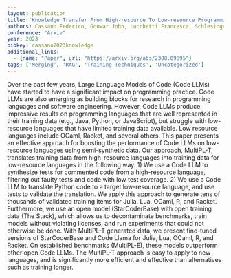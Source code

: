 ```yaml
---
layout: publication
title: 'Knowledge Transfer From High-resource To Low-resource Programming Languages For Code Llms'
authors: Cassano Federico, Gouwar John, Lucchetti Francesca, Schlesinger Claire, Freeman Anders, Anderson Carolyn Jane, Feldman Molly Q, Greenberg Michael, Jangda Abhinav, Guha Arjun
conference: "Arxiv"
year: 2023
bibkey: cassano2023knowledge
additional_links:
  - {name: "Paper", url: "https://arxiv.org/abs/2308.09895"}
tags: ['Merging', 'RAG', 'Training Techniques', 'Uncategorized']
---
```

Over the past few years, Large Language Models of Code (Code LLMs) have
started to have a significant impact on programming practice. Code LLMs are
also emerging as building blocks for research in programming languages and
software engineering. However, Code LLMs produce impressive results on
programming languages that are well represented in their training data (e.g.,
Java, Python, or JavaScript), but struggle with low-resource languages that
have limited training data available. Low resource languages include OCaml,
Racket, and several others.
  This paper presents an effective approach for boosting the performance of
Code LLMs on low-resource languages using semi-synthetic data. Our approach,
MultiPL-T, translates training data from high-resource languages into training
data for low-resource languages in the following way. 1) We use a Code LLM to
synthesize tests for commented code from a high-resource language, filtering
out faulty tests and code with low test coverage. 2) We use a Code LLM to
translate Python code to a target low-resource language, and use tests to
validate the translation. We apply this approach to generate tens of thousands
of validated training items for Julia, Lua, OCaml, R, and Racket. Furthermore,
we use an open model (StarCoderBase) with open training data (The Stack), which
allows us to decontaminate benchmarks, train models without violating licenses,
and run experiments that could not otherwise be done.
  With MultiPL-T generated data, we present fine-tuned versions of
StarCoderBase and Code Llama for Julia, Lua, OCaml, R, and Racket. On
established benchmarks (MultiPL-E), these models outperform other open Code
LLMs. The MultiPL-T approach is easy to apply to new languages, and is
significantly more efficient and effective than alternatives such as training
longer.
